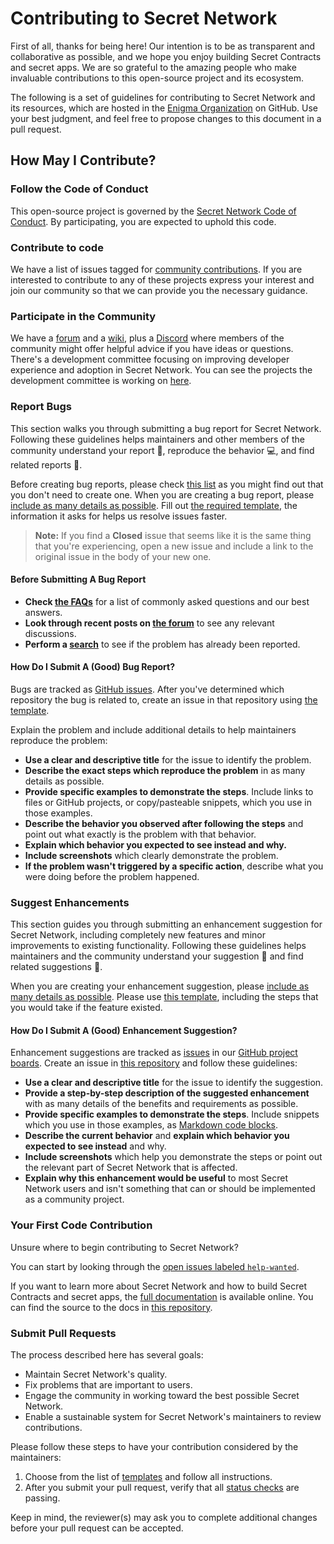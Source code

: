 # Contributing to Secret Network

First of all, thanks for being here! Our intention is to be as transparent and collaborative as possible, and we hope you enjoy building Secret Contracts and secret apps. We are so grateful to the amazing people who make invaluable contributions to this open-source project and its ecosystem.

The following is a set of guidelines for contributing to Secret Network and its resources, which are hosted in the [Enigma Organization](https://github.com/enigmampc) on GitHub. Use your best judgment, and feel free to propose changes to this document in a pull request.

## How May I Contribute?

### Follow the Code of Conduct

This open-source project is governed by the [Secret Network Code of Conduct](https://github.com/enigmampc/SecretNetwork/blob/master/CODE_OF_CONDUCT.md). By participating, you are expected to uphold this code.

### Contribute to code

We have a list of issues tagged for [community contributions](https://github.com/enigmampc/SecretNetwork/labels/help%20wanted). If you are interested to contribute to any of these projects express your interest and join our community so that we can provide you the necessary guidance.

### Participate in the Community

We have a [forum](https://forum.scrt.network) and a [wiki](https://learn.scrt.network), plus a [Discord](https://discord.gg/sPfC5Jx) where members of the community might offer helpful advice if you have ideas or questions. There's a development committee focusing on improving developer experience and adoption in Secret Network. You can see the projects the development committee is working on [here](https://github.com/SecretFoundation/dev_committee/projects/1).

### Report Bugs

This section walks you through submitting a bug report for Secret Network. Following these guidelines helps maintainers and other members of the community understand your report :pencil:, reproduce the behavior :computer:, and find related reports :mag_right:.

Before creating bug reports, please check [this list](#before-submitting-a-bug-report) as you might find out that you don't need to create one. When you are creating a bug report, please [include as many details as possible](#how-do-i-submit-a-good-bug-report). Fill out [the required template](ISSUE_TEMPLATES/bug_report.md), the information it asks for helps us resolve issues faster.

> **Note:** If you find a **Closed** issue that seems like it is the same thing that you're experiencing, open a new issue and include a link to the original issue in the body of your new one.

#### Before Submitting A Bug Report

- **Check [the FAQs](https://learn.scrt.network/questions)** for a list of commonly asked questions and our best answers.
- **Look through recent posts on [the forum](https://forum.scrt.network)** to see any relevant discussions.
- **Perform a [search](https://github.com/search?q=+is%3Aissue+user%3Aenigmampc)** to see if the problem has already been reported.

#### How Do I Submit A (Good) Bug Report?

Bugs are tracked as [GitHub issues](https://guides.github.com/features/issues/). After you've determined which repository the bug is related to, create an issue in that repository using [the template](ISSUE_TEMPLATES/bug_report.md).

Explain the problem and include additional details to help maintainers reproduce the problem:

- **Use a clear and descriptive title** for the issue to identify the problem.
- **Describe the exact steps which reproduce the problem** in as many details as possible.
- **Provide specific examples to demonstrate the steps**. Include links to files or GitHub projects, or copy/pasteable snippets, which you use in those examples.
- **Describe the behavior you observed after following the steps** and point out what exactly is the problem with that behavior.
- **Explain which behavior you expected to see instead and why.**
- **Include screenshots** which clearly demonstrate the problem.
- **If the problem wasn't triggered by a specific action**, describe what you were doing before the problem happened.

### Suggest Enhancements

This section guides you through submitting an enhancement suggestion for Secret Network, including completely new features and minor improvements to existing functionality. Following these guidelines helps maintainers and the community understand your suggestion :pencil: and find related suggestions :mag_right:.

When you are creating your enhancement suggestion, please [include as many details as possible](#how-do-i-submit-a-good-enhancement-suggestion). Please use [this template](ISSUE_TEMPLATES/feature_request.md), including the steps that you would take if the feature existed.

#### How Do I Submit A (Good) Enhancement Suggestion?

Enhancement suggestions are tracked as [issues](https://guides.github.com/features/issues) in our [GitHub project boards](https://github.com/enigmampc/SecretNetwork/projects). Create an issue in [this repository](https://github.com/enigmampc/SecretNetwork) and follow these guidelines:

- **Use a clear and descriptive title** for the issue to identify the suggestion.
- **Provide a step-by-step description of the suggested enhancement** with as many details of the benefits and requirements as possible.
- **Provide specific examples to demonstrate the steps**. Include snippets which you use in those examples, as [Markdown code blocks](https://help.github.com/articles/markdown-basics/#multiple-lines).
- **Describe the current behavior** and **explain which behavior you expected to see instead** and why.
- **Include screenshots** which help you demonstrate the steps or point out the relevant part of Secret Network that is affected.
- **Explain why this enhancement would be useful** to most Secret Network users and isn't something that can or should be implemented as a community project.

### Your First Code Contribution

Unsure where to begin contributing to Secret Network?

You can start by looking through the [open issues labeled `help-wanted`](https://github.com/enigmampc/SecretNetwork/issues?q=is%3Aissue+is%3Aopen+label%3A%22help+wanted%22+).

If you want to learn more about Secret Network and how to build Secret Contracts and secret apps, the [full documentation](https://build.scrt.network) is available online. You can find the source to the docs in [this repository](https://github.com/enigmampc/SecretNetwork/docs).

### Submit Pull Requests

The process described here has several goals:

- Maintain Secret Network's quality.
- Fix problems that are important to users.
- Engage the community in working toward the best possible Secret Network.
- Enable a sustainable system for Secret Network's maintainers to review contributions.

Please follow these steps to have your contribution considered by the maintainers:

1. Choose from the list of [templates](PULL_REQUEST_TEMPLATES/PULL_REQUEST_TEMPLATE.md) and follow all instructions.
2. After you submit your pull request, verify that all [status checks](https://help.github.com/articles/about-status-checks) are passing.

Keep in mind, the reviewer(s) may ask you to complete additional changes before your pull request can be accepted.
